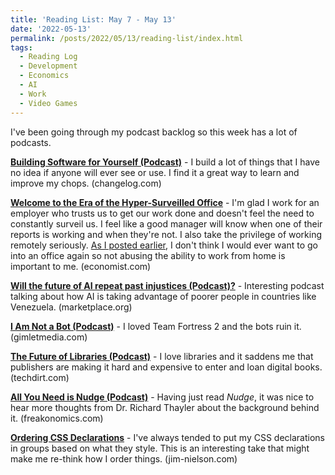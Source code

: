 ```yaml
---
title: 'Reading List: May 7 - May 13'
date: '2022-05-13'
permalink: /posts/2022/05/13/reading-list/index.html
tags:
  - Reading Log
  - Development
  - Economics
  - AI
  - Work
  - Video Games
---
```


I've been going through my podcast backlog so this week has a lot of podcasts.
<!-- excerpt -->

[**Building Software for Yourself (Podcast)**](https://changelog.com/podcast/455) - I build a lot of things that I have no idea if anyone will ever see or use. I find it a great way to learn and improve my chops. <span className="domain-name">(changelog.com)</span>

[**Welcome to the Era of the Hyper-Surveilled Office**](https://www.economist.com/business/2022/05/09/welcome-to-the-era-of-the-hyper-surveilled-office) - I'm glad I work for an employer who trusts us to get our work done and doesn't feel the need to constantly surveil us. I feel like a good manager will know when one of their reports is working and when they're not. I also take the privilege of working remotely seriously. [As I posted earlier](https://kpwags.com/posts/2022/04/28/two-years-of-remote-work), I don't think I would ever want to go into an office again so not abusing the ability to work from home is important to me. <span className="domain-name">(economist.com)</span>

[**Will the future of AI repeat past injustices (Podcast)?**](https://www.marketplace.org/shows/marketplace-tech/will-the-future-of-ai-repeat-past-injustices/) - Interesting podcast talking about how AI is taking advantage of poorer people in countries like Venezuela. <span className="domain-name">(marketplace.org)</span>

[**I Am Not a Bot (Podcast)**](https://gimletmedia.com/shows/reply-all/emh36dn/178-i-am-not-a-bot) - I loved Team Fortress 2 and the bots ruin it. <span className="domain-name">(gimletmedia.com)</span>

[**The Future of Libraries (Podcast)**](https://www.techdirt.com/2021/09/07/techdirt-podcast-episode-297-future-libraries/) - I love libraries and it saddens me that publishers are making it hard and expensive to enter and loan digital books. <span className="domain-name">(techdirt.com)</span>

[**All You Need is Nudge (Podcast)**](https://freakonomics.com/podcast/all-you-need-is-nudge/) - Having just read *Nudge*, it was nice to hear more thoughts from Dr. Richard Thayler about the background behind it. <span className="domain-name">(freakonomics.com)</span>

[**Ordering CSS Declarations**](https://blog.jim-nielsen.com/2022/ordering-css-delcarations/) - I've always tended to put my CSS declarations in groups based on what they style. This is an interesting take that might make me re-think how I order things. <span className="domain-name">(jim-nielson.com)</span>